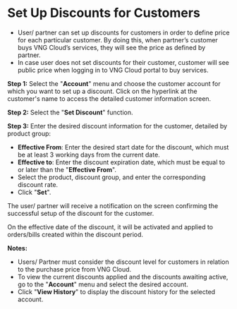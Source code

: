 # Set Up Discounts for Customers

* User/ partner can set up discounts for customers in order to define price for each particular customer. By doing this, when partner’s customer buys VNG Cloud’s services, they will see the price as defined by partner.
* In case user does not set discounts for their customer, customer will see public price when logging in to VNG Cloud portal to buy services.

**Step 1:** Select the "**Account**" menu and choose the customer account for which you want to set up a discount. Click on the hyperlink at the customer's name to access the detailed customer information screen.

**Step 2:** Select the "**Set Discount**" function.

**Step 3:** Enter the desired discount information for the customer, detailed by product group:

* **Effective From**: Enter the desired start date for the discount, which must be at least 3 working days from the current date.
* **Effective to**: Enter the discount expiration date, which must be equal to or later than the "**Effective From**".
* Select the product, discount group, and enter the corresponding discount rate.
* Click "**Set**".

The user/ partner will receive a notification on the screen confirming the successful setup of the discount for the customer.

On the effective date of the discount, it will be activated and applied to orders/bills created within the discount period.

**Notes:**

* Users/ Partner must consider the discount level for customers in relation to the purchase price from VNG Cloud.
* To view the current discounts applied and the discounts awaiting active, go to the "**Account**" menu and select the desired account.
* Click "**View History**" to display the discount history for the selected account.
